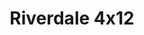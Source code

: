 ---
layout: episodios
title: "Riverdale 4x12"
url_serie_padre: 'riverdale/temporada-4'
category: 'series'
capitulo: 'yes'
anio: '2019'
prev: 'capitulo-11'
proximo: 'capitulo-13'
sandbox: allow-same-origin allow-forms
idioma: 'Subtitulado'
reproductor: 'onlystream'
calidad: 'Full HD'
subtitulo: 'si'
archivo: 'riverdale4x05.vtt'
reproductores_fembed: ["https://feurl.com/v/pyx4jim0n54p43x","Subtitulado","https://feurl.com/v/py7p1am0ne2x-q4","Subtitulado","https://player.premiumstream.live/player.php?id=ODQw&sub=https://sub.cuevana2.io/vtt-sub/sub7/Riverdale.4x12.vtt","Subtitulado","https://api.cuevana3.io/stream/index.php?file=ek5lbm9xYWNrS0xJMVp5b21KREk0dFBLbjVkaHhkRGdrOG1jbnBpUnhhS1YyNEtLbnBLc3hOSFRuS0NYcWJpN3U2eCtubm1xeWJpNXZXT1lnWmk1MmRhU3FadVkyYURhMDlLYW5walN5ZUxZMHFadnJNZlU","Subtitulado"]
tags:
- Drama
---
